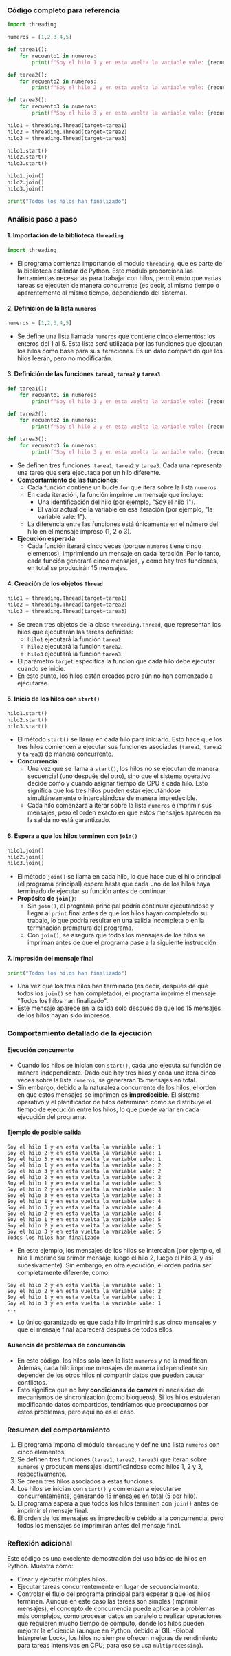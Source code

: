 
### Código completo para referencia

```python
import threading

numeros = [1,2,3,4,5]

def tarea1():
    for recuento1 in numeros:
        print(f"Soy el hilo 1 y en esta vuelta la variable vale: {recuento1}")

def tarea2():
    for recuento2 in numeros:
        print(f"Soy el hilo 2 y en esta vuelta la variable vale: {recuento2}")

def tarea3():
    for recuento3 in numeros:
        print(f"Soy el hilo 3 y en esta vuelta la variable vale: {recuento3}")

hilo1 = threading.Thread(target=tarea1)
hilo2 = threading.Thread(target=tarea2)
hilo3 = threading.Thread(target=tarea3)

hilo1.start()
hilo2.start()
hilo3.start()

hilo1.join()
hilo2.join()
hilo3.join()

print("Todos los hilos han finalizado")
```

### Análisis paso a paso

#### 1. **Importación de la biblioteca `threading`**

```python
import threading
```
- El programa comienza importando el módulo `threading`, que es parte de la biblioteca estándar de Python. Este módulo proporciona las herramientas necesarias para trabajar con hilos, permitiendo que varias tareas se ejecuten de manera concurrente (es decir, al mismo tiempo o aparentemente al mismo tiempo, dependiendo del sistema).

#### 2. **Definición de la lista `numeros`**

```python
numeros = [1,2,3,4,5]
```
- Se define una lista llamada `numeros` que contiene cinco elementos: los enteros del 1 al 5. Esta lista será utilizada por las funciones que ejecutan los hilos como base para sus iteraciones. Es un dato compartido que los hilos leerán, pero no modificarán.

#### 3. **Definición de las funciones `tarea1`, `tarea2` y `tarea3`**

```python
def tarea1():
    for recuento1 in numeros:
        print(f"Soy el hilo 1 y en esta vuelta la variable vale: {recuento1}")

def tarea2():
    for recuento2 in numeros:
        print(f"Soy el hilo 2 y en esta vuelta la variable vale: {recuento2}")

def tarea3():
    for recuento3 in numeros:
        print(f"Soy el hilo 3 y en esta vuelta la variable vale: {recuento3}")
```
- Se definen tres funciones: `tarea1`, `tarea2` y `tarea3`. Cada una representa una tarea que será ejecutada por un hilo diferente.
- **Comportamiento de las funciones**:
  - Cada función contiene un bucle `for` que itera sobre la lista `numeros`.
  - En cada iteración, la función imprime un mensaje que incluye:
    - Una identificación del hilo (por ejemplo, "Soy el hilo 1").
    - El valor actual de la variable en esa iteración (por ejemplo, "la variable vale: 1").
  - La diferencia entre las funciones está únicamente en el número del hilo en el mensaje impreso (1, 2 o 3).
- **Ejecución esperada**:
  - Cada función iterará cinco veces (porque `numeros` tiene cinco elementos), imprimiendo un mensaje en cada iteración. Por lo tanto, cada función generará cinco mensajes, y como hay tres funciones, en total se producirán 15 mensajes.

#### 4. **Creación de los objetos `Thread`**

```python
hilo1 = threading.Thread(target=tarea1)
hilo2 = threading.Thread(target=tarea2)
hilo3 = threading.Thread(target=tarea3)
```
- Se crean tres objetos de la clase `threading.Thread`, que representan los hilos que ejecutarán las tareas definidas:
  - `hilo1` ejecutará la función `tarea1`.
  - `hilo2` ejecutará la función `tarea2`.
  - `hilo3` ejecutará la función `tarea3`.
- El parámetro `target` especifica la función que cada hilo debe ejecutar cuando se inicie.
- En este punto, los hilos están creados pero aún no han comenzado a ejecutarse.

#### 5. **Inicio de los hilos con `start()`**

```python
hilo1.start()
hilo2.start()
hilo3.start()
```
- El método `start()` se llama en cada hilo para iniciarlo. Esto hace que los tres hilos comiencen a ejecutar sus funciones asociadas (`tarea1`, `tarea2` y `tarea3`) de manera concurrente.
- **Concurrencia**:
  - Una vez que se llama a `start()`, los hilos no se ejecutan de manera secuencial (uno después del otro), sino que el sistema operativo decide cómo y cuándo asignar tiempo de CPU a cada hilo. Esto significa que los tres hilos pueden estar ejecutándose simultáneamente o intercalándose de manera impredecible.
  - Cada hilo comenzará a iterar sobre la lista `numeros` e imprimir sus mensajes, pero el orden exacto en que estos mensajes aparecen en la salida no está garantizado.

#### 6. **Espera a que los hilos terminen con `join()`**

```python
hilo1.join()
hilo2.join()
hilo3.join()
```
- El método `join()` se llama en cada hilo, lo que hace que el hilo principal (el programa principal) espere hasta que cada uno de los hilos haya terminado de ejecutar su función antes de continuar.
- **Propósito de `join()`**:
  - Sin `join()`, el programa principal podría continuar ejecutándose y llegar al `print` final antes de que los hilos hayan completado su trabajo, lo que podría resultar en una salida incompleta o en la terminación prematura del programa.
  - Con `join()`, se asegura que todos los mensajes de los hilos se impriman antes de que el programa pase a la siguiente instrucción.

#### 7. **Impresión del mensaje final**

```python
print("Todos los hilos han finalizado")
```
- Una vez que los tres hilos han terminado (es decir, después de que todos los `join()` se han completado), el programa imprime el mensaje "Todos los hilos han finalizado".
- Este mensaje aparece en la salida solo después de que los 15 mensajes de los hilos hayan sido impresos.

### Comportamiento detallado de la ejecución

#### **Ejecución concurrente**
- Cuando los hilos se inician con `start()`, cada uno ejecuta su función de manera independiente. Dado que hay tres hilos y cada uno itera cinco veces sobre la lista `numeros`, se generarán 15 mensajes en total.
- Sin embargo, debido a la naturaleza concurrente de los hilos, el orden en que estos mensajes se imprimen es **impredecible**. El sistema operativo y el planificador de hilos determinan cómo se distribuye el tiempo de ejecución entre los hilos, lo que puede variar en cada ejecución del programa.

#### **Ejemplo de posible salida**

```
Soy el hilo 1 y en esta vuelta la variable vale: 1
Soy el hilo 2 y en esta vuelta la variable vale: 1
Soy el hilo 3 y en esta vuelta la variable vale: 1
Soy el hilo 1 y en esta vuelta la variable vale: 2
Soy el hilo 3 y en esta vuelta la variable vale: 2
Soy el hilo 2 y en esta vuelta la variable vale: 2
Soy el hilo 1 y en esta vuelta la variable vale: 3
Soy el hilo 2 y en esta vuelta la variable vale: 3
Soy el hilo 3 y en esta vuelta la variable vale: 3
Soy el hilo 1 y en esta vuelta la variable vale: 4
Soy el hilo 3 y en esta vuelta la variable vale: 4
Soy el hilo 2 y en esta vuelta la variable vale: 4
Soy el hilo 1 y en esta vuelta la variable vale: 5
Soy el hilo 2 y en esta vuelta la variable vale: 5
Soy el hilo 3 y en esta vuelta la variable vale: 5
Todos los hilos han finalizado
```
- En este ejemplo, los mensajes de los hilos se intercalan (por ejemplo, el hilo 1 imprime su primer mensaje, luego el hilo 2, luego el hilo 3, y así sucesivamente). Sin embargo, en otra ejecución, el orden podría ser completamente diferente, como:
```
Soy el hilo 2 y en esta vuelta la variable vale: 1
Soy el hilo 2 y en esta vuelta la variable vale: 2
Soy el hilo 1 y en esta vuelta la variable vale: 1
Soy el hilo 3 y en esta vuelta la variable vale: 1
...
```
- Lo único garantizado es que cada hilo imprimirá sus cinco mensajes y que el mensaje final aparecerá después de todos ellos.

#### **Ausencia de problemas de concurrencia**

- En este código, los hilos solo **leen** la lista `numeros` y no la modifican. Además, cada hilo imprime mensajes de manera independiente sin depender de los otros hilos ni compartir datos que puedan causar conflictos.
- Esto significa que no hay **condiciones de carrera** ni necesidad de mecanismos de sincronización (como bloqueos). Si los hilos estuvieran modificando datos compartidos, tendríamos que preocuparnos por estos problemas, pero aquí no es el caso.

### Resumen del comportamiento

1. El programa importa el módulo `threading` y define una lista `numeros` con cinco elementos.
2. Se definen tres funciones (`tarea1`, `tarea2`, `tarea3`) que iteran sobre `numeros` y producen mensajes identificándose como hilos 1, 2 y 3, respectivamente.
3. Se crean tres hilos asociados a estas funciones.
4. Los hilos se inician con `start()` y comienzan a ejecutarse concurrentemente, generando 15 mensajes en total (5 por hilo).
5. El programa espera a que todos los hilos terminen con `join()` antes de imprimir el mensaje final.
6. El orden de los mensajes es impredecible debido a la concurrencia, pero todos los mensajes se imprimirán antes del mensaje final.

### Reflexión adicional

Este código es una excelente demostración del uso básico de hilos en Python. Muestra cómo:
- Crear y ejecutar múltiples hilos.
- Ejecutar tareas concurrentemente en lugar de secuencialmente.
- Controlar el flujo del programa principal para esperar a que los hilos terminen.
Aunque en este caso las tareas son simples (imprimir mensajes), el concepto de concurrencia puede aplicarse a problemas más complejos, como procesar datos en paralelo o realizar operaciones que requieren mucho tiempo de cómputo, donde los hilos pueden mejorar la eficiencia (aunque en Python, debido al GIL -Global Interpreter Lock-, los hilos no siempre ofrecen mejoras de rendimiento para tareas intensivas en CPU; para eso se usa `multiprocessing`).

